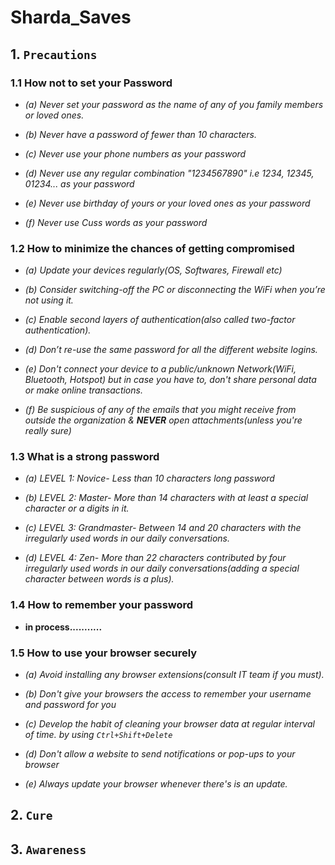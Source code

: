 # Sharda_Saves

## 1. `Precautions`

### 1.1 How not to set your Password

- *(a) Never set your password as the name of any of you family members or loved ones.*

- *(b) Never have a password of fewer than 10 characters.*
    
- *(c) Never use your phone numbers as your password*

- *(d) Never use any regular combination "1234567890" i.e 1234, 12345, 01234... as your password*

- *(e) Never use birthday of yours or your loved ones as your password*

- *(f) Never use Cuss words as your password*

### 1.2 How to minimize the chances of getting compromised

- *(a) Update your devices regularly(OS, Softwares, Firewall etc)*

- *(b) Consider switching-off the PC or disconnecting the WiFi when you’re not using it.*

- *(c) Enable second layers of authentication(also called two-factor authentication).*

- *(d) Don’t re-use the same password for all the different website logins.*

- *(e) Don't connect your device to a public/unknown Network(WiFi, Bluetooth, Hotspot) but in case you have to, don't share personal data or make online transactions.*

- *(f) Be suspicious of any of the emails that you might receive from outside the organization & **NEVER** open attachments(unless you're really sure)*

### 1.3 What is a strong password

- *(a) LEVEL 1: Novice- Less than 10 characters long password*

- *(b) LEVEL 2: Master- More than 14 characters with at least a special character or a digits in it.*

- *(c) LEVEL 3: Grandmaster- Between 14 and 20 characters with the irregularly used words in our daily conversations.*

- *(d) LEVEL 4: Zen- More than 22 characters contributed by four irregularly used words in our daily conversations(adding a special character between words is a plus).*

### 1.4 How to remember your password

- **in process...........**

### 1.5 How to use your browser securely

- *(a) Avoid installing any browser extensions(consult IT team if you must).*

- *(b) Don't give your browsers the access to remember your username and password for you*

- *(c) Develop the habit of cleaning your browser data at regular interval of time. by using `Ctrl+Shift+Delete`*

- *(d) Don't allow a website to send notifications or pop-ups to your browser*

- *(e) Always update your browser whenever there's is an update.*












## 2. `Cure`



## 3. `Awareness`



